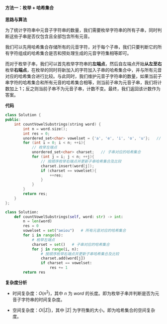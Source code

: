 #### 方法一：枚举 + 哈希集合

**思路与算法**

为了统计字符串中元音子字符串的数量，我们需要枚举字符串的所有子串，同时判断这些子串是否仅包含且全部包含所有元音。

我们可以先用哈希集合存储所有的元音字符，对于每个子串，我们只要判断它的所有字符组成的哈希集合是否和预处理生成的元音字符集相等即可。

而对于枚举子串，我们可以首先枚举字符串的**左端点**，然后自左端点开始**从左至右**枚举**右端点**，在枚举的同时将新加入的字符加入子串的哈希集合中，并与所有元音对应的哈希集合进行比较。与此同时，我们维护元音子字符串的数量，如果当前子串字符的哈希集合和所有元音的哈希集合相等，则当前子串为元音子串，我们将计数加上 $1$；反之则当前子串不为元音子串，计数不变。最终，我们返回该计数作为答案。

**代码**

```C++ [sol1-C++]
class Solution {
public:
    int countVowelSubstrings(string word) {
        int n = word.size();
        int res = 0;
        unordered_set<char> vowelset = {'a', 'e', 'i', 'o', 'u'};   // 所有元音对应的哈希集合
        for (int i = 0; i < n; ++i){
            // 枚举左端点
            unordered_set<char> charset;   // 子串对应的哈希集合
            for (int j = i; j < n; ++j){
                // 按顺序枚举右端点并更新子串哈希集合及比较
                charset.insert(word[j]);
                if (charset == vowelset){
                    ++res;
                }
            }
        }
        return res;
    }
};
```


```Python [sol1-Python3]
class Solution:
    def countVowelSubstrings(self, word: str) -> int:
        n = len(word)
        res = 0
        vowelset = set("aeiou")   # 所有元音对应的哈希集合
        for i in range(n):
            # 枚举左端点
            charset = set()   # 子串对应的哈希集合
            for j in range(i, n):
                # 按顺序枚举右端点并更新子串哈希集合及比较
                charset.add(word[j])
                if charset == vowelset:
                    res += 1
        return res
```


**复杂度分析**

- 时间复杂度：$O(n^2)$，其中 $n$ 为 $\textit{word}$ 的长度。即为枚举子串并判断是否为元音子字符串的时间复杂度。

- 空间复杂度：$O(|\Sigma|)$，其中 $|\Sigma|$ 为字符集的大小。即为哈希集合的空间复杂度。